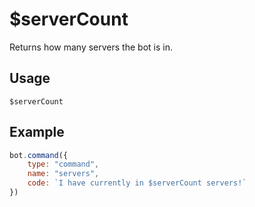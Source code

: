# $serverCount
Returns how many servers the bot is in.

## Usage
```
$serverCount
```

## Example
```js
bot.command({
    type: "command",
    name: "servers",
    code: `I have currently in $serverCount servers!`
})
```
